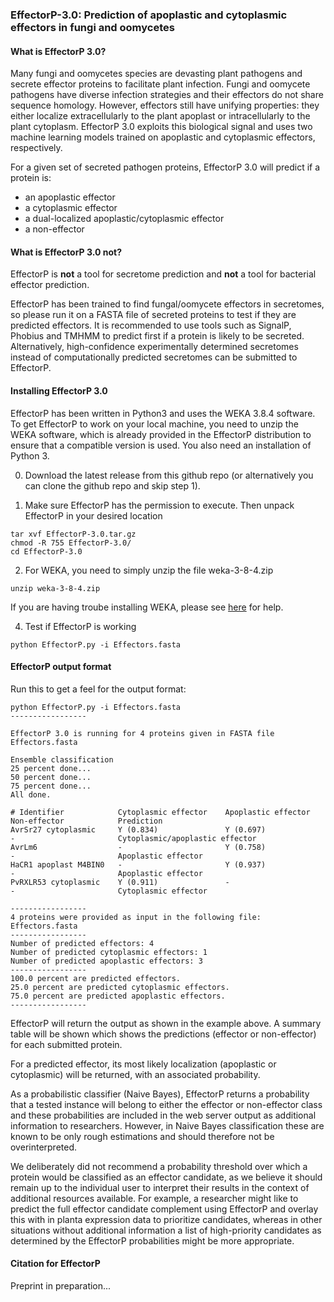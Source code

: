 ### EffectorP-3.0: Prediction of apoplastic and cytoplasmic effectors in fungi and oomycetes

#### What is EffectorP 3.0?

Many fungi and oomycetes species are devasting plant pathogens and secrete effector proteins to facilitate plant infection. Fungi and oomycete pathogens have diverse infection strategies and their effectors do not share sequence homology. However, effectors still have unifying properties: they either localize extracellularly to the plant apoplast or intracellularly to the plant cytoplasm. EffectorP 3.0 exploits this biological signal and uses two machine learning models trained on apoplastic and cytoplasmic effectors, respectively.

For a given set of secreted pathogen proteins, EffectorP 3.0 will predict if a protein is:
* an apoplastic effector
* a cytoplasmic effector
* a dual-localized apoplastic/cytoplasmic effector
* a non-effector

#### What is EffectorP 3.0 not?

EffectorP is **not** a tool for secretome prediction and **not** a tool for bacterial effector prediction. 

EffectorP has been trained to find fungal/oomycete effectors in secretomes, so please run it on a FASTA file of secreted proteins 
to test if they are predicted effectors. It is recommended 
to use tools such as SignalP, Phobius and TMHMM	to predict first if a protein is likely to be secreted.
Alternatively, high-confidence experimentally determined secretomes instead of computationally predicted secretomes can be submitted to EffectorP. 

#### Installing EffectorP 3.0

EffectorP has been written in Python3 and uses the WEKA 3.8.4 software. To get EffectorP to work on your local machine, you need to unzip the WEKA software, which is already provided in the EffectorP distribution to ensure that a compatible version is used. You also need an installation of Python 3.

0. Download the latest release from this github repo (or alternatively you can clone the github repo and skip step 1).

1. Make sure EffectorP has the permission to execute. Then unpack EffectorP in your desired location
```
tar xvf EffectorP-3.0.tar.gz
chmod -R 755 EffectorP-3.0/
cd EffectorP-3.0
```

2. For WEKA, you need to simply unzip the file weka-3-8-4.zip
```
unzip weka-3-8-4.zip
```
If you are having troube installing WEKA, please see [here](https://www.cs.waikato.ac.nz/~ml/weka/index.html) for help. 

4. Test if EffectorP is working
```
python EffectorP.py -i Effectors.fasta
```

#### EffectorP output format
Run this to get a feel for the output format:
```
python EffectorP.py -i Effectors.fasta
-----------------

EffectorP 3.0 is running for 4 proteins given in FASTA file Effectors.fasta

Ensemble classification
25 percent done...
50 percent done...
75 percent done...
All done.

# Identifier            Cytoplasmic effector    Apoplastic effector     Non-effector            Prediction
AvrSr27 cytoplasmic     Y (0.834)               Y (0.697)               -                       Cytoplasmic/apoplastic effector
AvrLm6                  -                       Y (0.758)               -                       Apoplastic effector
HaCR1 apoplast M4BIN0   -                       Y (0.937)               -                       Apoplastic effector
PvRXLR53 cytoplasmic    Y (0.911)               -                       -                       Cytoplasmic effector

-----------------
4 proteins were provided as input in the following file: Effectors.fasta
-----------------
Number of predicted effectors: 4
Number of predicted cytoplasmic effectors: 1
Number of predicted apoplastic effectors: 3
-----------------
100.0 percent are predicted effectors.
25.0 percent are predicted cytoplasmic effectors.
75.0 percent are predicted apoplastic effectors.
-----------------

```

EffectorP will return the output as shown in the example above. A summary table will be shown which shows the predictions (effector or non-effector) for each submitted protein.

For a predicted effector, its most likely localization (apoplastic or cytoplasmic) will be returned, with an associated probability.

As a probabilistic classifier (Naive Bayes), EffectorP returns a probability that a tested instance will belong to either the effector or non-effector class and these probabilities are included in the web server output as additional information to researchers. However, in Naive Bayes classification these are known to be only rough estimations and should therefore not be overinterpreted.

We deliberately did not recommend a probability threshold over which a protein would be classified as an effector candidate, as we believe it should remain up to the individual user to interpret their results in the context of additional resources available. For example, a researcher might like to predict the full effector candidate complement using EffectorP and overlay this with in planta expression data to prioritize candidates, whereas in other situations without additional information a list of high-priority candidates as determined by the EffectorP probabilities might be more appropriate. 

#### Citation for EffectorP 

Preprint in preparation...
